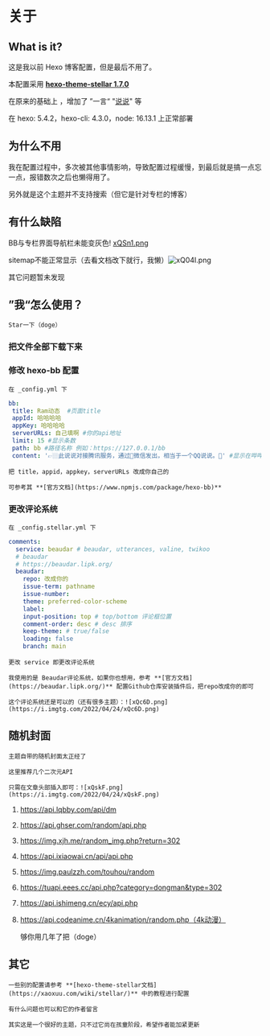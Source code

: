 # 关于

## What is it?

  这是我以前 Hexo 博客配置，但是最后不用了。

  本配置采用 **[ hexo-theme-stellar 1.7.0](https://github.com/xaoxuu/hexo-theme-stellar)**  

  在原来的基础上 ，增加了 ”一言“ "[说说](https://www.npmjs.com/package/hexo-bb)" 等

  在 hexo: 5.4.2，hexo-cli: 4.3.0，node: 16.13.1 上正常部署

## 为什么不用

  我在配置过程中，多次被其他事情影响，导致配置过程缓慢，到最后就是搞一点忘一点，报错数次之后也懒得用了。

  另外就是这个主题并不支持搜索（但它是针对专栏的博客）

## 有什么缺陷

  BB与专栏界面导航栏未能变灰色! [xQSn1.png](https://i.imgtg.com/2022/04/24/xQSn1.png)

  sitemap不能正常显示（去看文档改下就行，我懒）![xQ04I.png](https://i.imgtg.com/2022/04/24/xQ04I.png)

  其它问题暂未发现


  ## ”我“怎么使用？

    Star一下（doge）

  ### 把文件全部下载下来

  ### 修改 hexo-bb 配置

    在 _config.yml 下

  ```yaml
  bb:
   title: Ram动态  #页面title
   appId: 哈哈哈哈
   appKey: 哈哈哈哈
   serverURLs: 自己填啊 #你的api地址
   limit: 15 #显示条数
   path: bb #路径名称 例如：https://127.0.0.1/bb
   content: '👉🏼此说说对接腾讯服务，通过📱微信发出，相当于一个QQ说说。📑' #显示在哔哔上方,如不需要注释即可
  ```

    把 title，appid，appkey，serverURLs 改成你自己的

    可参考其 **[官方文档](https://www.npmjs.com/package/hexo-bb)**

  ### 更改评论系统

    在 _config.stellar.yml 下

  ```yaml
  comments:
    service: beaudar # beaudar, utterances, valine, twikoo
    # beaudar
    # https://beaudar.lipk.org/
    beaudar:
      repo: 改成你的
      issue-term: pathname
      issue-number:
      theme: preferred-color-scheme
      label:
      input-position: top # top/bottom 评论框位置
      comment-order: desc # desc 排序
      keep-theme: # true/false
      loading: false
      branch: main
  ```

    更改 service 即更改评论系统

    我使用的是 Beaudar评论系统，如果你也想用，参考 **[官方文档](https://beaudar.lipk.org/)** 配置Github仓库安装插件后，把repo改成你的即可

    这个评论系统还是可以的（还有很多主题）：![xQc6D.png](https://i.imgtg.com/2022/04/24/xQc6D.png)

  ## 随机封面

    主题自带的随机封面太正经了

    这里推荐几个二次元API

    只需在文章头部插入即可：![xQskF.png](https://i.imgtg.com/2022/04/24/xQskF.png)

  1. https://api.lqbby.com/api/dm

  2. https://api.ghser.com/random/api.php 

  3. https://img.xjh.me/random_img.php?return=302

  4. https://api.ixiaowai.cn/api/api.php

  5. https://img.paulzzh.com/touhou/random

  6. https://tuapi.eees.cc/api.php?category=dongman&type=302

  7. https://api.ishimeng.cn/ecy/api.php

  8. https://api.codeanime.cn/4kanimation/random.php（4k动漫）

     够你用几年了把（doge）

  ## 其它

    一些别的配置请参考 **[hexo-theme-stellar文档](https://xaoxuu.com/wiki/stellar/)** 中的教程进行配置

    有什么问题也可以和它的作者留言

    其实这是一个很好的主题，只不过它尚在孩童阶段，希望作者能加紧更新

  
